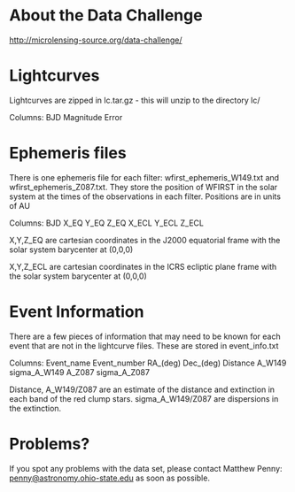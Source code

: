 # About the Data Challenge

http://microlensing-source.org/data-challenge/


# Lightcurves

Lightcurves are zipped in lc.tar.gz - this will unzip to the directory lc/

Columns: BJD Magnitude Error



# Ephemeris files

There is one ephemeris file for each filter: wfirst_ephemeris_W149.txt and wfirst_ephemeris_Z087.txt. They store the position of WFIRST in the solar system at the times of the observations in each filter. Positions are in units of AU

Columns: BJD X_EQ Y_EQ Z_EQ X_ECL Y_ECL Z_ECL

X,Y,Z_EQ are cartesian coordinates in the J2000 equatorial frame with the solar system barycenter at (0,0,0)

X,Y,Z_ECL are cartesian coordinates in the ICRS ecliptic plane frame with the solar system barycenter at (0,0,0)




# Event Information

There are a few pieces of information that may need to be known for each event that are not in the lightcurve files. These are stored in event_info.txt

Columns: Event_name Event_number RA_(deg) Dec_(deg) Distance A_W149 sigma_A_W149 A_Z087 sigma_A_Z087


Distance, A_W149/Z087 are an estimate of the distance and extinction in each band of the red clump stars. sigma_A_W149/Z087 are dispersions in the extinction.



# Problems?

If you spot any problems with the data set, please contact Matthew Penny: penny@astronomy.ohio-state.edu as soon as possible.



